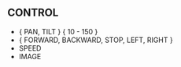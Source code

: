 ## CONTROL
* { PAN, TILT } { 10 - 150 }
* { FORWARD, BACKWARD, STOP, LEFT, RIGHT } <m seconds>
* SPEED
* IMAGE